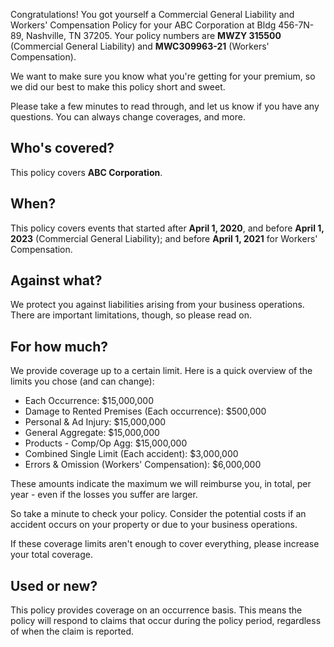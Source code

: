 Congratulations! You got yourself a Commercial General Liability and Workers' Compensation Policy for your ABC Corporation at Bldg 456-7N-89, Nashville, TN 37205. Your policy numbers are **MWZY 315500** (Commercial General Liability) and **MWC309963-21** (Workers' Compensation).

We want to make sure you know what you're getting for your premium, so we did our best to make this policy short and sweet.

Please take a few minutes to read through, and let us know if you have any questions. You can always change coverages, and more.

## Who's covered?
This policy covers **ABC Corporation**.

## When?
This policy covers events that started after **April 1, 2020**, and before **April 1, 2023** (Commercial General Liability); and before **April 1, 2021** for Workers' Compensation.

## Against what?
We protect you against liabilities arising from your business operations. There are important limitations, though, so please read on.

## For how much?
We provide coverage up to a certain limit. Here is a quick overview of the limits you chose (and can change):

- Each Occurrence: $15,000,000
- Damage to Rented Premises (Each occurrence): $500,000
- Personal & Ad Injury: $15,000,000
- General Aggregate: $15,000,000
- Products - Comp/Op Agg: $15,000,000
- Combined Single Limit (Each accident): $3,000,000
- Errors & Omission (Workers' Compensation): $6,000,000

These amounts indicate the maximum we will reimburse you, in total, per year - even if the losses you suffer are larger.

So take a minute to check your policy. Consider the potential costs if an accident occurs on your property or due to your business operations.

If these coverage limits aren't enough to cover everything, please increase your total coverage.

## Used or new?
This policy provides coverage on an occurrence basis. This means the policy will respond to claims that occur during the policy period, regardless of when the claim is reported.